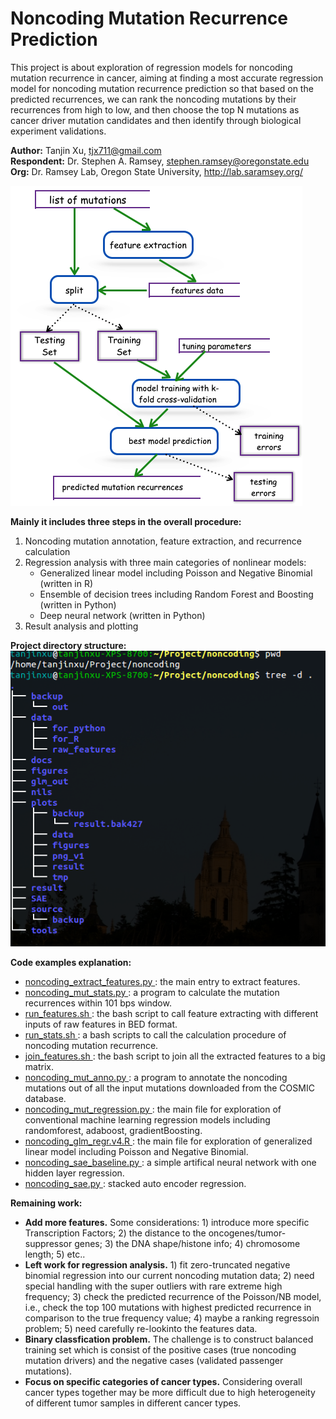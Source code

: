 # Noncoding Mutation Recurrence Prediction

This project is about exploration of regression models for noncoding mutation recurrence in cancer, aiming at finding a most accurate regression model for noncoding mutation recurrence prediction so that based on the predicted recurrences, we can rank the noncoding mutations by their recurrences from high to low, and then choose the top N mutations as cancer driver mutation candidates and then identify through biological experiment validations. 


<b>Author:</b> Tanjin Xu, tjx711@gmail.com <br>
<b>Respondent:</b> Dr. Stephen A. Ramsey, stephen.ramsey@oregonstate.edu <br>
<b>Org:</b> Dr. Ramsey Lab, Oregon State University, http://lab.saramsey.org/

<img src="overall-proc.png">

<p> 
<b>Mainly it includes three steps in the overall procedure:</b>
<ol>
<li> Noncoding mutation annotation, feature extraction, and recurrence calculation </li>
<li> Regression analysis with three main categories of nonlinear models: 
   <ul>
     <li> Generalized linear model including Poisson and Negative Binomial (written in R) </li>
     <li> Ensemble of decision trees including Random Forest and Boosting (written in Python)</li>
     <li> Deep neural network (written in Python)</li>
   </ul>
</li>
<li> Result analysis and plotting </li>
</ol>
</p>

<p>
<b> Project directory structure: </b>
<img src="proj-structure.png">
</p>

<p>
<b>Code examples explanation:</b> 
<ul>
<li> <a href="https://github.com/tj711/noncoding-recurrence/blob/master/source/noncoding_extract_features.py"> noncoding_extract_features.py </a> : the main entry to extract features.  </li>
<li> <a href="https://github.com/tj711/noncoding-recurrence/blob/master/source/noncoding_mut_stats.py"> noncoding_mut_stats.py </a> : a program to calculate the mutation recurrences within 101 bps window.</li>
<li> <a href="https://github.com/tj711/noncoding-recurrence/blob/master/source/run_features.sh"> run_features.sh </a> : the bash script to call feature extracting with different inputs of raw features in BED format. </li>
<li> <a href="https://github.com/tj711/noncoding-recurrence/blob/master/source/run_stats.sh"> run_stats.sh </a> : a bash scripts to call the calculation procedure of noncoding mutation recurrence. </li>
<li> <a href="https://github.com/tj711/noncoding-recurrence/blob/master/source/join_features.sh"> join_features.sh </a> : the bash script to join all the extracted features to a big matrix. </li>
<li> <a href="https://github.com/tj711/noncoding-recurrence/blob/master/source/noncoding_mut_anno.py"> noncoding_mut_anno.py </a> : a program to annotate the noncoding mutations out of all the input mutations downloaded from the COSMIC database. </li>
<li> <a href="https://github.com/tj711/noncoding-recurrence/blob/master/source/noncoding_mut_regression.py"> noncoding_mut_regression.py </a> : the main file for exploration of conventional machine learning regression models including randomforest, adaboost, gradientBoosting.</li>
<li> <a href="https://github.com/tj711/noncoding-recurrence/blob/master/source/noncoding_glm_regr.v4.R"> noncoding_glm_regr.v4.R </a> : the main file for exploration of generalized linear model including Poisson and Negative Binomial.</li>
<li> <a href="https://github.com/tj711/noncoding-recurrence/blob/master/source/noncoding_sae_baseline.py"> noncoding_sae_baseline.py </a> : a simple artifical neural network with one hidden layer regression.</li>
<li> <a href="https://github.com/tj711/noncoding-recurrence/blob/master/source/noncoding_sae.py"> noncoding_sae.py </a> : stacked auto encoder regression.</li>
</ul>
</p>

<p>
<b>Remaining work:</b>
<ul>
<li> <b>Add more features.</b> Some considerations: 1) introduce more specific Transcription Factors; 2) the distance to the oncogenes/tumor-suppressor genes; 3) the DNA shape/histone info; 4) chromosome length; 5) etc..</li>
<li> <b>Left work for regression analysis.</b> 1) fit zero-truncated negative binomial regression into our current noncoding mutation data; 2) need special handling with the super outliers with rare extreme high frequency; 3) check the predicted recurrence of the Poisson/NB model, i.e., check the top 100 mutations with highest predicted recurrence in comparison to the true frequency value; 4) maybe a ranking regressoin problem; 5) need carefully re-lookinto the features data. </li>
<li> <b>Binary classfication problem.</b> The challenge is to construct balanced training set which is consist of the positive cases (true noncoding mutation drivers) and the negative cases (validated passenger mutations). </li>
<li> <b>Focus on specific categories of cancer types.</b> Considering overall cancer types together may be more difficult due to high heterogeneity of different tumor samples in different cancer types. </li>
</ul>
</p>
